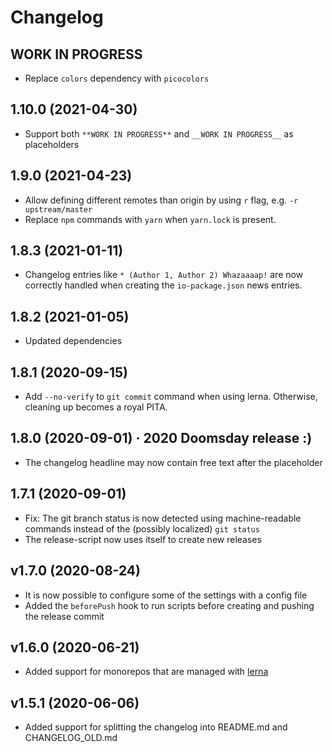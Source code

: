 # Changelog
<!--
    Placeholder for the next version (at the beginning of the line):
    ## **WORK IN PROGRESS**
-->
## **WORK IN PROGRESS**
* Replace `colors` dependency with `picocolors`

## 1.10.0 (2021-04-30)
* Support both `**WORK IN PROGRESS**` and `__WORK IN PROGRESS__` as placeholders

## 1.9.0 (2021-04-23)
* Allow defining different remotes than origin by using `r` flag, e.g. `-r upstream/master`
* Replace `npm` commands with `yarn` when `yarn.lock` is present.

## 1.8.3 (2021-01-11)
* Changelog entries like `* (Author 1, Author 2) Whazaaaap!` are now correctly handled when creating the `io-package.json` news entries.

## 1.8.2 (2021-01-05)
* Updated dependencies

## 1.8.1 (2020-09-15)
* Add `--no-verify` to `git commit` command when using lerna. Otherwise, cleaning up becomes a royal PITA.

## 1.8.0 (2020-09-01) · 2020 Doomsday release :)
* The changelog headline may now contain free text after the placeholder

## 1.7.1 (2020-09-01)
* Fix: The git branch status is now detected using machine-readable commands instead of the (possibly localized) `git status`
* The release-script now uses itself to create new releases

## v1.7.0 (2020-08-24)
* It is now possible to configure some of the settings with a config file
* Added the `beforePush` hook to run scripts before creating and pushing the release commit

## v1.6.0 (2020-06-21)
* Added support for monorepos that are managed with [lerna](https://github.com/lerna/lerna)

## v1.5.1 (2020-06-06)
* Added support for splitting the changelog into README.md and CHANGELOG_OLD.md
